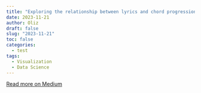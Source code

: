 ```yaml
---
title: "Exploring the relationship between lyrics and chord progression using text clustering and random forest"
date: 2023-11-21
author: Oliz
draft: false
slug: "2023-11-21"
toc: false
categories:
  - test
tags:
  - Visualization 
  - Data Science
---
```


[Read more on Medium](https://medium.com/@sz614/exploring-the-relationship-between-lyrics-and-chord-progression-using-text-clustering-and-random-50c123267357)

